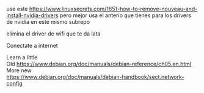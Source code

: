 use este https://www.linuxsecrets.com/1651-how-to-remove-nouveau-and-install-nvidia-drivers pero mejor usa el anterio que tienes para los drivers de nvidia en este mismo subrepo  


 elimina el driver de wifi que te da lata  
  
  Conectate a internet
 
Learn a little   
Old https://www.debian.org/doc/manuals/debian-reference/ch05.en.html
More new  
https://www.debian.org/doc/manuals/debian-handbook/sect.network-config
 
